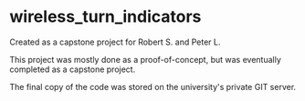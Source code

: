 # wireless_turn_indicators
Created as a capstone project for Robert S. and Peter L.


This project was mostly done as a proof-of-concept, but was eventually completed as a capstone project. 

The final copy of the code was stored on the university's private GIT server.
